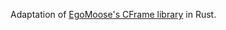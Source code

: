 Adaptation of [EgoMoose's CFrame library](https://github.com/EgoMooseOldProjects/Vector3-and-CFrame) in Rust.
